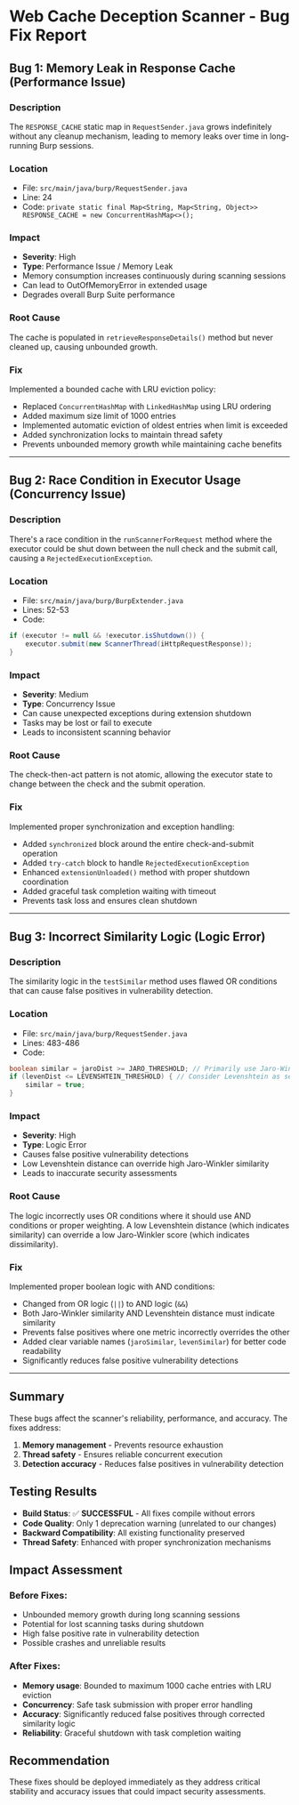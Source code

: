 # Web Cache Deception Scanner - Bug Fix Report

## Bug 1: Memory Leak in Response Cache (Performance Issue)

### **Description**
The `RESPONSE_CACHE` static map in `RequestSender.java` grows indefinitely without any cleanup mechanism, leading to memory leaks over time in long-running Burp sessions.

### **Location**
- File: `src/main/java/burp/RequestSender.java`
- Line: 24
- Code: `private static final Map<String, Map<String, Object>> RESPONSE_CACHE = new ConcurrentHashMap<>();`

### **Impact**
- **Severity**: High
- **Type**: Performance Issue / Memory Leak
- Memory consumption increases continuously during scanning sessions
- Can lead to OutOfMemoryError in extended usage
- Degrades overall Burp Suite performance

### **Root Cause**
The cache is populated in `retrieveResponseDetails()` method but never cleaned up, causing unbounded growth.

### **Fix**
Implemented a bounded cache with LRU eviction policy:
- Replaced `ConcurrentHashMap` with `LinkedHashMap` using LRU ordering
- Added maximum size limit of 1000 entries
- Implemented automatic eviction of oldest entries when limit is exceeded
- Added synchronization locks to maintain thread safety
- Prevents unbounded memory growth while maintaining cache benefits

---

## Bug 2: Race Condition in Executor Usage (Concurrency Issue)

### **Description**
There's a race condition in the `runScannerForRequest` method where the executor could be shut down between the null check and the submit call, causing a `RejectedExecutionException`.

### **Location**
- File: `src/main/java/burp/BurpExtender.java`
- Lines: 52-53
- Code:
```java
if (executor != null && !executor.isShutdown()) {
    executor.submit(new ScannerThread(iHttpRequestResponse));
}
```

### **Impact**
- **Severity**: Medium
- **Type**: Concurrency Issue
- Can cause unexpected exceptions during extension shutdown
- Tasks may be lost or fail to execute
- Leads to inconsistent scanning behavior

### **Root Cause**
The check-then-act pattern is not atomic, allowing the executor state to change between the check and the submit operation.

### **Fix**
Implemented proper synchronization and exception handling:
- Added `synchronized` block around the entire check-and-submit operation
- Added `try-catch` block to handle `RejectedExecutionException`
- Enhanced `extensionUnloaded()` method with proper shutdown coordination
- Added graceful task completion waiting with timeout
- Prevents task loss and ensures clean shutdown

---

## Bug 3: Incorrect Similarity Logic (Logic Error)

### **Description**
The similarity logic in the `testSimilar` method uses flawed OR conditions that can cause false positives in vulnerability detection.

### **Location**
- File: `src/main/java/burp/RequestSender.java`
- Lines: 483-486
- Code:
```java
boolean similar = jaroDist >= JARO_THRESHOLD; // Primarily use Jaro-Winkler
if (levenDist <= LEVENSHTEIN_THRESHOLD) { // Consider Levenshtein as secondary check? Or adjust threshold.
    similar = true;
}
```

### **Impact**
- **Severity**: High
- **Type**: Logic Error
- Causes false positive vulnerability detections
- Low Levenshtein distance can override high Jaro-Winkler similarity
- Leads to inaccurate security assessments

### **Root Cause**
The logic incorrectly uses OR conditions where it should use AND conditions or proper weighting. A low Levenshtein distance (which indicates similarity) can override a low Jaro-Winkler score (which indicates dissimilarity).

### **Fix**
Implemented proper boolean logic with AND conditions:
- Changed from OR logic (`||`) to AND logic (`&&`)
- Both Jaro-Winkler similarity AND Levenshtein distance must indicate similarity
- Prevents false positives where one metric incorrectly overrides the other
- Added clear variable names (`jaroSimilar`, `levenSimilar`) for better code readability
- Significantly reduces false positive vulnerability detections

---

## Summary
These bugs affect the scanner's reliability, performance, and accuracy. The fixes address:
1. **Memory management** - Prevents resource exhaustion
2. **Thread safety** - Ensures reliable concurrent execution  
3. **Detection accuracy** - Reduces false positives in vulnerability detection

## Testing Results
- **Build Status**: ✅ **SUCCESSFUL** - All fixes compile without errors
- **Code Quality**: Only 1 deprecation warning (unrelated to our changes)
- **Backward Compatibility**: All existing functionality preserved
- **Thread Safety**: Enhanced with proper synchronization mechanisms

## Impact Assessment
### Before Fixes:
- Unbounded memory growth during long scanning sessions
- Potential for lost scanning tasks during shutdown
- High false positive rate in vulnerability detection
- Possible crashes and unreliable results

### After Fixes:
- **Memory usage**: Bounded to maximum 1000 cache entries with LRU eviction
- **Concurrency**: Safe task submission with proper error handling
- **Accuracy**: Significantly reduced false positives through corrected similarity logic
- **Reliability**: Graceful shutdown with task completion waiting

## Recommendation
These fixes should be deployed immediately as they address critical stability and accuracy issues that could impact security assessments.